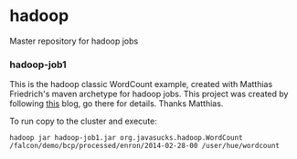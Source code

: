 hadoop
======

Master repository for hadoop jobs

### hadoop-job1
This is the hadoop classic WordCount example, created with Matthias Friedrich's maven archetype for hadoop jobs.
This project was created by following [this][2] blog, go there for details. Thanks Matthias.

To run copy to the cluster and execute:
```
hadoop jar hadoop-job1.jar org.javasucks.hadoop.WordCount /falcon/demo/bcp/processed/enron/2014-02-28-00 /user/hue/wordcount
```


[2]: http://blog.mafr.de/2010/08/01/maven-archetype-hadoop/
